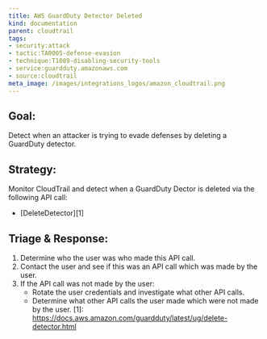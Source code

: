```yaml
---
title: AWS GuardDuty Detector Deleted
kind: documentation
parent: cloudtrail
tags:
- security:attack
- tactic:TA0005-defense-evasion
- technique:T1089-disabling-security-tools
- service:guardduty.amazonaws.com
- source:cloudtrail
meta_image: /images/integrations_logos/amazon_cloudtrail.png
---
```

## **Goal:**
Detect when an attacker is trying to evade defenses by deleting a GuardDuty detector.

## **Strategy:**
Monitor CloudTrail and detect when a GuardDuty Dector is deleted via the following API call:
* [DeleteDetector][1]

## **Triage & Response:**
1. Determine who the user was who made this API call.
2. Contact the user and see if this was an API call which was made by the user.
3. If the API call was not made by the user:
   * Rotate the user credentials and investigate what other API calls.
   * Determine what other API calls the user made which were not made by the user.
[1]: https://docs.aws.amazon.com/guardduty/latest/ug/delete-detector.html
